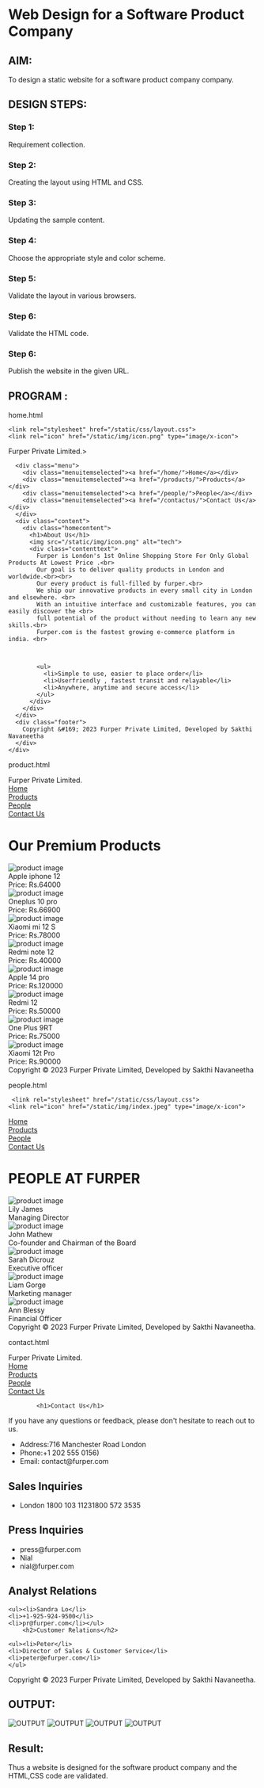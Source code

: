 # Web Design for a Software Product Company

## AIM:

To design a static website for a software product company company.

## DESIGN STEPS:

### Step 1:

Requirement collection.

### Step 2:

Creating the layout using HTML and CSS.

### Step 3:

Updating the sample content.

### Step 4:

Choose the appropriate style and color scheme.

### Step 5:

Validate the layout in various browsers.

### Step 6:

Validate the HTML code.

### Step 6:

Publish the website in the given URL.

## PROGRAM :
home.html
<!DOCTYPE html>
<html lang="en">
  <head>
    <title>Furper Private Limited</title>
    
    
    <link rel="stylesheet" href="/static/css/layout.css">
    <link rel="icon" href="/static/img/icon.png" type="image/x-icon">
  </head>

  <body>
    <div class="container">
      <div class="banner">Furper Private Limited.></div>
      
      <div class="menu">
        <div class="menuitemselected"><a href="/home/">Home</a></div>
        <div class="menuitemselected"><a href="/products/">Products</a></div>
        <div class="menuitemselected"><a href="/people/">People</a></div>
        <div class="menuitemselected"><a href="/contactus/">Contact Us</a></div>
      </div>
      <div class="content">
        <div class="homecontent">
          <h1>About Us</h1>
          <img src="/static/img/icon.png" alt="tech">
          <div class="contenttext">
            Furper is London's 1st Online Shopping Store For Only Global Products At Lowest Price .<br>
            Our goal is to deliver quality products in London and worldwide.<br><br>
            Our every product is full-filled by furper.<br>
            We ship our innovative products in every small city in London and elsewhere. <br>
            With an intuitive interface and customizable features, you can easily discover the <br>
            full potential of the product without needing to learn any new skills.<br>
            Furper.com is the fastest growing e-commerce platform in india. <br>
            


            <ul>
              <li>Simple to use, easier to place order</li>
              <li>Userfriendly , fastest transit and relayable</li>
              <li>Anywhere, anytime and secure access</li>
            </ul>
          </div>
        </div>
      </div>
      <div class="footer">
        Copyright &#169; 2023 Furper Private Limited, Developed by Sakthi Navaneetha
      </div>
    </div>
  </body>
</html>

product.html
 <!DOCTYPE html>
<html lang="en">
  <head>
    <title>Furper Private Limited</title>
     <link rel="stylesheet" href="/static/css/layout.css">
    <link rel="icon" href="/static/img/index.jpeg" type="image/x-icon">
 </head>
 <body>
    <div class="container">
      <div class="banner">Furper Private Limited.</div>
      <div class="menu">
     <div class="menuitemselected"><a href="/home/">Home</a></div>
        <div class="menuitemselected"><a href="/products/">Products</a></div>
        <div class="menuitemselected"><a href="/people/">People</a></div>
        <div class="menuitemselected"><a href="/contactus/">Contact Us</a></div>
      </div>
      <div class="content">
        <div class="productcontent">    
          <h1>Our Premium Products</h1>
          <div class="productitems">
              <div class="productitem"> 
                  <div class="itemimage">
                  <img src="/static/img/ph1.webp" alt="product image">
                  </div>
                  <div class="itemname">Apple iphone 12</div>
                  <div class="itemprice">Price: Rs.64000 </div>
              </div>
              <div class="productitem"> 
                  <div class="itemimage">
                  <img src="/static/img/ph2.webp"  alt="product image">
                  </div>
                  <div class="itemname">Oneplus 10 pro</div>
                  <div class="itemprice">Price: Rs.66900</div>
              </div>
              <div class="productitem"> 
                  <div class="itemimage">
                  <img src="/static/img/ph3.jpg" alt="product image">
                  </div>
                  <div class="itemname">Xiaomi mi 12 S</div>
                  <div class="itemprice">Price: Rs.78000 </div>
              </div>
              <div class="productitem"> 
                  <div class="itemimage">
                  <img src="/static/img/ph4.jpg" alt="product image">
                  </div>
                  <div class="itemname">Redmi note 12</div>
                  <div class="itemprice">Price: Rs.40000 </div>
              </div>
              <div class="productitem"> 
                  <div class="itemimage">
                  <img src="/static/img/ph5.webp" alt="product image">
                  </div>
                  <div class="itemname">Apple 14 pro</div>
                  <div class="itemprice">Price: Rs.120000</div>
                  </div>
              <div class="productitem"> 
                  <div class="itemimage">
                  <img src="/static/img/ph6.jpg" alt="product image">
                  </div>
                  <div class="itemname">Redmi 12 </div>
                  <div class="itemprice">Price: Rs.50000 </div>
              </div>
              <div class="productitem"> 
                  <div class="itemimage">
                  <img src="/static/img/ph7.jpg" alt="product image">
                  </div>
                  <div class="itemname">One Plus 9RT</div>
                  <div class="itemprice">Price: Rs.75000</div>
              </div>
              <div class="productitem"> 
                  <div class="itemimage">
                  <img src="/static/img/ph8.jpg" alt="product image">
                  </div>
                  <div class="itemname">Xiaomi 12t Pro</div>
                  <div class="itemprice">Price: Rs.90000 </div>
              </div>
      </div>
      <div class="footer">
        Copyright &#169; 2023 Furper Private Limited, Developed by Sakthi Navaneetha
    </div>
  </body>
</html>

people.html
<!DOCTYPE html>
<html lang="en">
  <head>
    <title>Furper Private Limited</title>
    
     <link rel="stylesheet" href="/static/css/layout.css">
    <link rel="icon" href="/static/img/index.jpeg" type="image/x-icon">
    
  </head>

  <body>
    <div class="container">
      <div class="banner"Furper Private Limited.</div>
      <div class="menu">
        <div class="menuitemselected"><a href="/home/">Home</a></div>
        <div class="menuitemselected"><a href="/products/">Products</a></div>
        <div class="menuitemselected"><a href="/people/">People</a></div>
        <div class="menuitemselected"><a href="/contactus/">Contact Us</a></div>
      </div>
      <div class="content">
        <div class="productcontent">    
          <h1>PEOPLE AT FURPER</h1>
          <div class="productitems">
              <div class="productitem"> 
                  <div class="itemimage">
                  <img src="/static/img/person1.jpg" alt="product image">
                  </div>
                  <div class="itemname">Lily James</div>
                  <div class="itemprice">Managing Director </div>
              </div>
              <div class="productitem"> 
                  <div class="itemimage">
                  <img src="/static/img/person2.jpg"  alt="product image">
                  </div>
                  <div class="itemname">John Mathew</div>
                  <div class="itemprice">Co-founder and Chairman of the Board </div>
              </div>
              <div class="productitem"> 
                  <div class="itemimage">
                  <img src="/static/img/person3.jpg" alt="product image">
                  </div>
                  <div class="itemname">Sarah Dicrouz</div>
                  <div class="itemprice">Executive officer </div>
              </div>
              <div class="productitem"> 
                  <div class="itemimage">
                  <img src="/static/img/person4.jpg" alt="product image">
                  </div>
                  <div class="itemname">Liam Gorge</div>
                  <div class="itemprice">Marketing manager </div>
              </div>
              <div class="productitem"> 
                  <div class="itemimage">
                  <img src="/static/img/person5.jpg" alt="product image">
                  </div>
                  <div class="itemname">Ann Blessy</div>
                  <div class="itemprice"> Financial Officer </div>
              </div>
          </div>
          </div>        
      </div>
      <div class="footer">
        Copyright &#169; 2023 Furper Private Limited, Developed by Sakthi Navaneetha.
      </div>
    </div>
  </body>
</html>

contact.html
<!DOCTYPE html>
<html lang="en">
  <head>
    <title>Furper Private Limited</title>
   <link rel="stylesheet" href="/static/css/layout.css">
    <link rel="icon" href="/static/img/icon.png" type="image/x-icon">
     
  </head>

  <body>
    <div class="container">
      <div class="banner">Furper Private Limited.</div>
      <div class="menu">
        <div class="menuitemselected"><a href="/home/">Home</a></div>
        <div class="menuitemselected"><a href="/products/">Products</a></div>
        <div class="menuitemselected"><a href="/people/">People</a></div>
        <div class="menuitemselected"><a href="/contactus/">Contact Us</a></div>
      </div>
      <div class="content">
          
            <h1>Contact Us</h1>
  <p>If you have any questions or feedback, please don't hesitate to reach out to us.</p>
  <ul>
    <li>Address:716 Manchester Road London</li>
    <li>Phone:+1 202 555 0156)</li>
    <li>Email: contact@furper.com</li></ul>
  
<h2> Sales Inquiries</h2>

<ul><li>London 1800 103 11231800 572 3535</li></ul>
    <h2>Press Inquiries</h2> 
<ul><li>press@furper.com</li>

<li>Nial</li>
<li>nial@furper.com</li></ul>
    <h2>Analyst Relations</h2> 

    <ul><li>Sandra Lo</li>
    <li>+1-925-924-9500</li>
    <li>pr@furper.com</li></ul>
        <h2>Customer Relations</h2> 

    <ul><li>Peter</li>
    <li>Director of Sales & Customer Service</li>
    <li>peter@efurper.com</li>
    </ul>
    
  </div>
   <div class="footer">
        Copyright &#169; 2023 Furper Private Limited, Developed by Sakthi Navaneetha.
      </div>
      </div>
</body>
</html>

## OUTPUT:

![OUTPUT](./home.png)
![OUTPUT](./product.png)
![OUTPUT](./persons.png)
![OUTPUT](./contact.png)

## Result:

Thus a website is designed for the software product company and the HTML,CSS code are validated.
